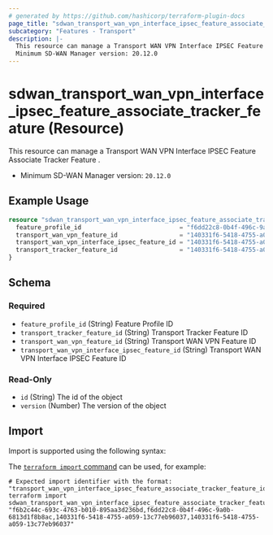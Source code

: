```yaml
---
# generated by https://github.com/hashicorp/terraform-plugin-docs
page_title: "sdwan_transport_wan_vpn_interface_ipsec_feature_associate_tracker_feature Resource - terraform-provider-sdwan"
subcategory: "Features - Transport"
description: |-
  This resource can manage a Transport WAN VPN Interface IPSEC Feature Associate Tracker Feature .
  Minimum SD-WAN Manager version: 20.12.0
---
```


# sdwan_transport_wan_vpn_interface_ipsec_feature_associate_tracker_feature (Resource)

This resource can manage a Transport WAN VPN Interface IPSEC Feature Associate Tracker Feature .
  - Minimum SD-WAN Manager version: `20.12.0`

## Example Usage

```terraform
resource "sdwan_transport_wan_vpn_interface_ipsec_feature_associate_tracker_feature" "example" {
  feature_profile_id                           = "f6dd22c8-0b4f-496c-9a0b-6813d1f8b8ac"
  transport_wan_vpn_feature_id                 = "140331f6-5418-4755-a059-13c77eb96037"
  transport_wan_vpn_interface_ipsec_feature_id = "140331f6-5418-4755-a059-13c77eb96037"
  transport_tracker_feature_id                 = "140331f6-5418-4755-a059-13c77eb96037"
}
```

<!-- schema generated by tfplugindocs -->
## Schema

### Required

- `feature_profile_id` (String) Feature Profile ID
- `transport_tracker_feature_id` (String) Transport Tracker Feature ID
- `transport_wan_vpn_feature_id` (String) Transport WAN VPN Feature ID
- `transport_wan_vpn_interface_ipsec_feature_id` (String) Transport WAN VPN Interface IPSEC Feature ID

### Read-Only

- `id` (String) The id of the object
- `version` (Number) The version of the object

## Import

Import is supported using the following syntax:

The [`terraform import` command](https://developer.hashicorp.com/terraform/cli/commands/import) can be used, for example:

```shell
# Expected import identifier with the format: "transport_wan_vpn_interface_ipsec_feature_associate_tracker_feature_id,feature_profile_id,transport_wan_vpn_feature_id,transport_wan_vpn_interface_ipsec_feature_id"
terraform import sdwan_transport_wan_vpn_interface_ipsec_feature_associate_tracker_feature.example "f6b2c44c-693c-4763-b010-895aa3d236bd,f6dd22c8-0b4f-496c-9a0b-6813d1f8b8ac,140331f6-5418-4755-a059-13c77eb96037,140331f6-5418-4755-a059-13c77eb96037"
```
